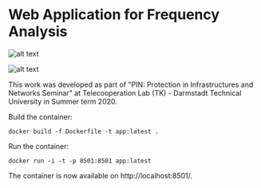 # Web Application for Frequency Analysis
![alt text](https://github.com/gled0n/Frequency-Analysis-WebApp/blob/master/graph_scr.png)

![alt text](https://github.com/gled0n/Frequency-Analysis-WebApp/blob/master/table_scr.png)

This work was developed as part of "PIN: Protection in Infrastructures and Networks Seminar" at Telecooperation Lab (TK) - Darmstadt Technical University in Summer term 2020.

Build the container:
```docker
docker build -f Dockerfile -t app:latest .
```

Run the container:
```docker
docker run -i -t -p 8501:8501 app:latest
```

The container is now available on http://localhost:8501/.
